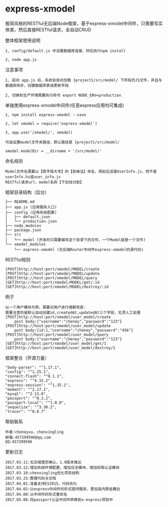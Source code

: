 # express-xmodel
极简风格的RESTful无后端Node框架，基于express-xmodel中间件，只需要写实体类，然后直接RESTful请求，全自动CRUD

整体框架使用说明
>
	1, config/default.js 中设置数据库连接，然后执行npm install

	2, node app.js

注意事项
>
	1, 启动 app.js 后，系统会自动加载 {project}/src/model/ 下所有的JS文件，并且与数据库同步，创建数据库表或更新字段

	2, 切换到生产环境需要执行命令 export NODE_ENV=production

单独使用express-xmodel中间件(任意express应用均可集成)
>
	1, npm install express-xmodel --save

	2, let xmodel = require('express-xmodel')

	3, app.use('/xmodel/', xmodel)

	可选设置model文件夹路径，默认路径是 {project}/src/model/
	
	xmodel.modelDir = __dirname + '/src/model/'
	
命名规则
>
	Model文件名需要以【首字母大写】的【驼峰法】命名，例如应该是UserInfo.js，而不是userInfo.hs或user_info.js
	RESTful请求url，model名称【下划线分割】

框架目录结构（后台）
>
	├── README.md
	├── app.js (应用服务入口)
	├── config (应用系统配置)
	│   ├── default.json
	│   └── production.json
	├── node_modules
	├── package.json
	├── src
	│   └── model (开发时只需要编写这个目录下的文件，一个Model就是一个文件)
	└── xmodel_modules
	    └── express-xmodel (无后端Router中间件express-xmodel的源代码)

RESTful规则
>
	[POST]http://host:port/xmodel/MODEL/create
	[POST]http://host:port/xmodel/MODEL/update
	[POST]http://host:port/xmodel/MODEL/query
	[GET]http://host:port/xmodel/MODEL/get/:id
	[GET]http://host:port/xmodel/MODEL/destroy/:id

例子
>
	以一个用户模块为例，需要对用户进行增删改查:
	需要注意的是默认自动创建id,createdAt,updatedAt三个字段，无须人工处理
	[POST]http://host:port/xmodel/user_model/create
		post body:{"username":"cheney","password":"123"}
	[POST]http://host:port/xmodel/user_model/update
		post body:{id:1,"username":"cheney","password":"456"}
	[POST]http://host:port/xmodel/user_model/query
		post body:{"username":"cheney","password":"123"}
	[GET]http://host:port/xmodel/user_model/get/1
	[GET]http://host:port/xmodel/user_model/destroy/1

框架整合（开源力量）
>
    "body-parser": "^1.17.1",
    "config": "^1.25.1",
    "connect-flash": "^0.1.1",
    "express": "^4.15.2",
    "express-session": "^1.15.1",
    "moment": "^2.17.1",
    "mysql": "^2.13.0",
    "passport": "^0.3.2",
    "passport-local": "^1.0.0",
    "sequelize": "^3.30.2",
    "tracer": "^0.8.7"

帮助联系
>
	作者:cheneyxu，chenxingling
	邮箱:457299596@qq.com
	QQ:457299596

更新日志
>
	2017.03.11:无后端理念确认，1.0版本推出
	2017.03.12:增加系统环境配置，增加日志模块，增加权限认证模块
	2017.03.18:chenxingling优化项目结构
	2017.03.25:整理代码与文档
	2017.04.01:准备支持ES2015，代码优化
	2017.04.02:以express中间件的形式提供服务，更加高内聚低耦合
	2017.04.08:以中间件的形式重命名
	2017.05.08:将passport认证中间件转移到x-express项目中
